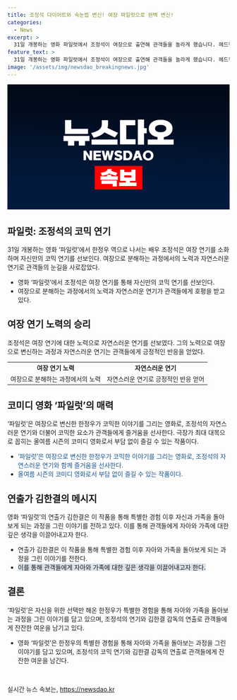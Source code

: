 ```yaml
---
title: 조정석 다이어트와 속눈썹 변신! 여장 파일럿으로 완벽 변신!
categories:
  - News
excerpt: >
  31일 개봉하는 영화 파일럿에서 조정석이 여장으로 출연해 관객들을 놀라게 했습니다. 헤드윅의 여장 경험과 체중 감량 등 변신 노력을 통해 자연스러운 연기를 선보였고, 이로 인해 코미디 영화 파일럿은 즐거운 시간을 약속합니다. 영화는 회사에서 해고된 조종사가 여동생으로 변신했다가 다시 재취업하는 내용으로, 가벼운 마음으로 관람할 수 있는 올여름 시즌의 코미디 영화라고 평가받고 있습니다.
feature_text: >
  31일 개봉하는 영화 파일럿에서 조정석이 여장으로 출연해 관객들을 놀라게 했습니다. 헤드윅의 여장 경험과 체중 감량 등 변신 노력을 통해 자연스러운 연기를 선보였고, 이로 인해 코미디 영화 파일럿은 즐거운 시간을 약속합니다. 영화는 회사에서 해고된 조종사가 여동생으로 변신했다가 다시 재취업하는 내용으로, 가벼운 마음으로 관람할 수 있는 올여름 시즌의 코미디 영화라고 평가받고 있습니다.
image: '/assets/img/newsdao_breakingnews.jpg'
---
```


<p><img src="/assets/img/newsdao_breakingnews.jpg" alt="implanttips 속보" /></p>

<h2 data-ke-size="size26">파일럿: 조정석의 코믹 연기</h2>

<p data-ke-size="size16">31일 개봉하는 영화 ‘파일럿’에서 한정우 역으로 나서는 배우 조정석은 여장 연기를 소화하며 자신만의 코믹 연기를 선보인다. 여장으로 분해하는 과정에서의 노력과 자연스러운 연기로 관객들의 눈길을 사로잡았다.</p>

<ul>
    <li>영화 ‘파일럿’에서 조정석은 여장 연기를 통해 자신만의 코믹 연기를 선보인다.</li>
    <li>여장으로 분해하는 과정에서의 노력과 자연스러운 연기가 관객들에게 호평을 받고 있다.</li>
</ul>

<h2 data-ke-size="size26">여장 연기 노력의 승리</h2>

<p data-ke-size="size16">조정석은 여장 연기에 대한 노력으로 자연스러운 연기를 선보였다. 그의 노력으로 여장으로 변신하는 과정과 자연스러운 연기는 관객들에게 긍정적인 반응을 얻었다.</p>

<table>
    <tr>
        <td style="text-align: center; height: 17px;"><b>여장 연기 노력</b></td>
        <td style="text-align: center; height: 17px;"><b>자연스러운 연기</b></td>
    </tr>
    <tr>
        <td style="text-align: center;">여장으로 분해하는 과정에서의 노력</td>
        <td style="text-align: center;">자연스러운 연기로 긍정적인 반응 얻어</td>
    </tr>
</table>

<h2 data-ke-size="size26">코미디 영화 ‘파일럿’의 매력</h2>

<p data-ke-size="size16">‘파일럿’은 여장으로 변신한 한정우가 코믹한 이야기를 그리는 영화로, 조정석의 자연스러운 연기와 더불어 코믹한 요소가 관객들에게 즐거움을 선사한다. 극장가 최대 대목으로 꼽히는 올여름 시즌의 코미디 영화로서 부담 없이 즐길 수 있는 작품이다.</p>

<ul>
    <li><span style="color: #1a5490;">‘파일럿’은 여장으로 변신한 한정우가 코믹한 이야기를 그리는 영화로, 조정석의 자연스러운 연기와 함께 즐거움을 선사한다.</span></li>
    <li><span style="color: #1a5490;">올여름 시즌의 코미디 영화로서 부담 없이 즐길 수 있는 작품이다.</span></li>
</ul>

<h2 data-ke-size="size26">연출가 김한결의 메시지</h2>

<p data-ke-size="size16">영화 ‘파일럿’의 연출가 김한결은 이 작품을 통해 특별한 경험 이후 자신과 가족을 돌아보게 되는 과정을 그린 이야기를 전하고 있다. 이를 통해 관객들에게 자아와 가족에 대한 깊은 생각을 이끌어내고자 한다.</p>

<ul>
    <li>연출가 김한결은 이 작품을 통해 특별한 경험 이후 자아와 가족을 돌아보게 되는 과정을 그린 이야기를 전한다.</li>
    <li><span style="background-color: #21538527;">이를 통해 관객들에게 자아와 가족에 대한 깊은 생각을 이끌어내고자 한다.</span></li>
</ul>

<h2 data-ke-size="size26">결론</h2>

<p data-ke-size="size16">‘파일럿’은 자신을 위한 선택만 해온 한정우가 특별한 경험을 통해 자아와 가족을 돌아보는 과정을 그린 이야기를 담고 있으며, 조정석의 연기와 김한결 감독의 연출로 관객들에게 잔잔한 여운을 남기고 있다.</p>

<ul>
    <li>영화 ‘파일럿’은 한정우의 특별한 경험을 통해 자아와 가족을 돌아보는 과정을 그린 이야기를 담고 있으며, 조정석의 코믹 연기와 김한결 감독의 연출로 관객들에게 잔잔한 여운을 남긴다.</li>
</ul>

<p data-ke-size="size16">&nbsp;</p>
실시간 뉴스 속보는, <a href="https://newsdao.kr" rel="dofollow">https://newsdao.kr</a>


